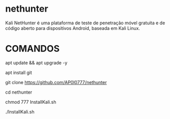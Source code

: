 # nethunter
Kali NetHunter é uma plataforma de teste de penetração móvel gratuita e de código aberto para dispositivos Android, baseada em Kali Linux.

# COMANDOS


apt update && apt upgrade -y


apt install git



git clone https://github.com/AP0l0777/nethunter


cd nethunter


chmod 777 InstallKali.sh


./InstallKali.sh
